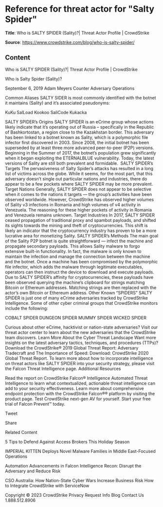 # Reference for threat actor for "Salty Spider"

**Title**: Who is SALTY SPIDER (Sality)?| Threat Actor Profile | CrowdStrike

**Source**: https://www.crowdstrike.com/blog/who-is-salty-spider/

## Content






 







Who is SALTY SPIDER (Sality)?| Threat Actor Profile | CrowdStrike







































































 



Who is Salty Spider (Sality)?

September 6, 2019 Adam Meyers Counter Adversary Operations 




Common Aliases
SALTY SIDER is most commonly identified with the botnet it maintains (Sality) and it’s associated pseudonyms: 


KuKu
SalLoad
Kookoo
SaliCode
Kukacka


SALTY SPIDER’s Origins
SALTY SPIDER is an eCrime group whose actions likely indicate that it’s operating out of Russia – specifically in the Republic of Bashkortostan, a region close to the Kazakhstan border. This adversary has been linked to a botnet known as Sality, which is a polymorphic file infector first discovered in 2003.
Since 2008, the initial botnet has been superseded by at least three more advanced peer-to-peer (P2P) versions. Beginning in the Summer of 2017, the botnet’s population grew significantly when it began exploiting the ETERNALBLUE vulnerability. Today, the latest versions of Sality are still both prevalent and formidable. 
SALTY SPIDER’s Targets
The pervasiveness of Salty Spider’s attacks has resulted in a long list of victims across the globe. While it seems, for the most part, that this adversary doesn’t single out particular nations and industries, there do appear to be a few pockets where SALTY SPIDER may be more prevalent.
Target Nations
Generally, SALTY SPIDER does not appear to be selective when it comes to the nations it targets — the group’s activities have been observed worldwide. However, CrowdStrike has observed higher volumes of Sality v3 infections in Romania and high volumes of v4 activity in Venezuela. The reasoning for these higher pockets of activity in Romania and Venezuela remains unknown.
Target Industries
In 2017, SALTY SPIDER ceased propagation of traditional proxy and spambot payloads, and shifted its sights towards the mining and theft of cryptocurrencies. This shift is likely an indicator that the cryptocurrency industry has proven to be a more lucrative area for monetizing Sality.
SALTY SPIDER’s Methods
The main goal of the Sality P2P botnet is quite straightforward — infect the machine and propagate secondary payloads. This allows Sality malware to forgo extensive built-in functionality. In fact, the malware is only known to maintain the infection and manage the connection between the machine and the botnet.
Once a machine has been compromised by the polymorphic file infector, which adds the malware through legitimate executables, operators can then instruct the device to download and execute payloads. Due to SALTY SPIDER’s affinity for cryptocurrencies, these payloads have been observed querying the machine’s clipboard for strings matching Bitcoin or Ethereum addresses. Matching strings are then replaced with the actor’s own Bitcoin or Ethereum address.
Other Known “SPIDERS”
SALTY SPIDER is just one of many eCrime adversaries tracked by CrowdStrike Intelligence. Some of other cyber criminal groups that CrowdStrike monitors include the following:

COBALT SPIDER
DUNGEON SPIDER
MUMMY SPIDER
WICKED SPIDER

Curious about other eCrime, hacktivist or nation-state adversaries? Visit our threat actor center to learn about the new adversaries that the CrowdStrike team discovers.
Learn More About the Cyber Threat Landscape
Want more insights on the latest adversary tactics, techniques, and procedures (TTPs)? Download the CrowdStrike® 2019 Global Threat Report: Adversary Tradecraft and The Importance of Speed:
Download: CrowdStrike 2020 Global Threat Report.
To learn more about how to incorporate intelligence on threat actors like SALTY SPIDER into your security strategy, please visit the Falcon Threat Intelligence page.
Additional Resources

Read the report on CrowdStrike Falcon® Intelligence Automated Threat Intelligence to learn what contextualized, actionable threat intelligence can add to your security effectiveness.
Learn more about comprehensive endpoint protection with the CrowdStrike Falcon®® platform by visiting the product page.
Test CrowdStrike next-gen AV for yourself. Start your free trial of Falcon Prevent™ today.







Tweet





Share





Related Content






5 Tips to Defend Against Access Brokers This Holiday Season








IMPERIAL KITTEN Deploys Novel Malware Families in Middle East-Focused Operations








Automation Advancements in Falcon Intelligence Recon: Disrupt the Adversary and Reduce Risk











 CSO Australia: How Nation-State Cyber Wars Increase Business Risk
How to Integrate CrowdStrike with ServiceNow 









 
















Copyright © 2023 CrowdStrike
Privacy
Request Info
Blog
Contact Us
1.888.512.8906














